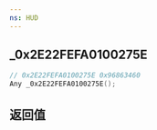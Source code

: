 ```yaml
---
ns: HUD
---
```

## _0x2E22FEFA0100275E

```c
// 0x2E22FEFA0100275E 0x96863460
Any _0x2E22FEFA0100275E();
```


## 返回值
